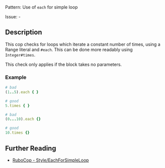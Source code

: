 Pattern: Use of `each` for simple loop

Issue: -

## Description

This cop checks for loops which iterate a constant number of times,
using a Range literal and `#each`. This can be done more readably using `Integer#times`.

This check only applies if the block takes no parameters.

### Example

```ruby
# bad
(1..5).each { }

# good
5.times { }
```
```ruby
# bad
(0...10).each {}

# good
10.times {}
```

## Further Reading

* [RuboCop - Style/EachForSimpleLoop](https://rubocop.readthedocs.io/en/latest/cops_style/#styleeachforsimpleloop)
